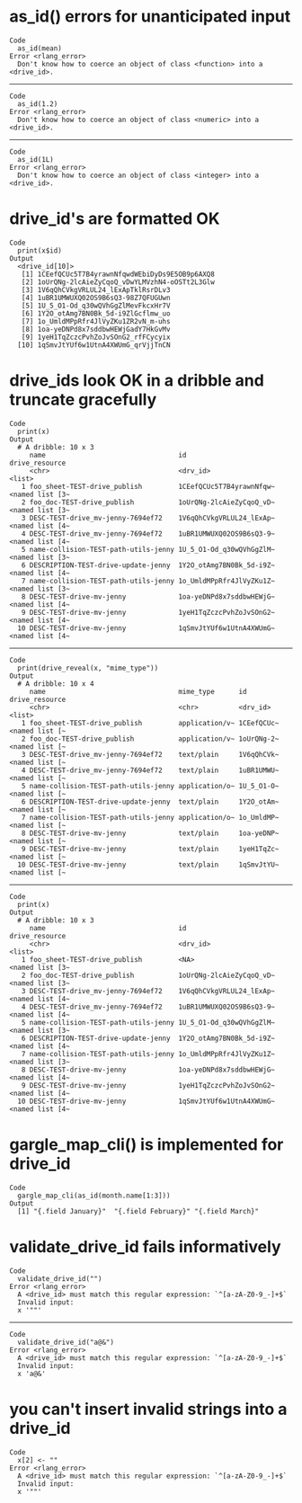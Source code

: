 # as_id() errors for unanticipated input

    Code
      as_id(mean)
    Error <rlang_error>
      Don't know how to coerce an object of class <function> into a <drive_id>.

---

    Code
      as_id(1.2)
    Error <rlang_error>
      Don't know how to coerce an object of class <numeric> into a <drive_id>.

---

    Code
      as_id(1L)
    Error <rlang_error>
      Don't know how to coerce an object of class <integer> into a <drive_id>.

# drive_id's are formatted OK

    Code
      print(x$id)
    Output
      <drive_id[10]>
       [1] 1CEefQCUc5T7B4yrawnNfqwdWEbiDyDs9E5OB9p6AXQ8
       [2] 1oUrQNg-2lcAieZyCqoQ_vDwYLMVzhN4-oOSTt2L3Glw
       [3] 1V6qQhCVkgVRLUL24_lExApTklRsrDLv3           
       [4] 1uBR1UMWUXQ02OS9B6sQ3-98Z7QFUGUwn           
       [5] 1U_5_O1-Od_q30wQVhGgZlMevFkcxHr7V           
       [6] 1Y2O_otAmg7BN0Bk_5d-i9ZlGcflmw_uo           
       [7] 1o_UmldMPpRfr4JlVyZKu1ZR2vN_m-uhs           
       [8] 1oa-yeDNPd8x7sddbwHEWjGadY7HkGvMv           
       [9] 1yeH1TqZczcPvhZoJvSOnG2_rfFCycyix           
      [10] 1qSmvJtYUf6w1UtnA4XWUmG_qrVjjTnCN           

# drive_ids look OK in a dribble and truncate gracefully

    Code
      print(x)
    Output
      # A dribble: 10 x 3
         name                                 id                       drive_resource 
         <chr>                                <drv_id>                 <list>         
       1 foo_sheet-TEST-drive_publish         1CEefQCUc5T7B4yrawnNfqw~ <named list [3~
       2 foo_doc-TEST-drive_publish           1oUrQNg-2lcAieZyCqoQ_vD~ <named list [3~
       3 DESC-TEST-drive_mv-jenny-7694ef72    1V6qQhCVkgVRLUL24_lExAp~ <named list [4~
       4 DESC-TEST-drive_mv-jenny-7694ef72    1uBR1UMWUXQ02OS9B6sQ3-9~ <named list [4~
       5 name-collision-TEST-path-utils-jenny 1U_5_O1-Od_q30wQVhGgZlM~ <named list [3~
       6 DESCRIPTION-TEST-drive-update-jenny  1Y2O_otAmg7BN0Bk_5d-i9Z~ <named list [4~
       7 name-collision-TEST-path-utils-jenny 1o_UmldMPpRfr4JlVyZKu1Z~ <named list [3~
       8 DESC-TEST-drive-mv-jenny             1oa-yeDNPd8x7sddbwHEWjG~ <named list [4~
       9 DESC-TEST-drive-mv-jenny             1yeH1TqZczcPvhZoJvSOnG2~ <named list [4~
      10 DESC-TEST-drive-mv-jenny             1qSmvJtYUf6w1UtnA4XWUmG~ <named list [4~

---

    Code
      print(drive_reveal(x, "mime_type"))
    Output
      # A dribble: 10 x 4
         name                                 mime_type      id         drive_resource
         <chr>                                <chr>          <drv_id>   <list>        
       1 foo_sheet-TEST-drive_publish         application/v~ 1CEefQCUc~ <named list [~
       2 foo_doc-TEST-drive_publish           application/v~ 1oUrQNg-2~ <named list [~
       3 DESC-TEST-drive_mv-jenny-7694ef72    text/plain     1V6qQhCVk~ <named list [~
       4 DESC-TEST-drive_mv-jenny-7694ef72    text/plain     1uBR1UMWU~ <named list [~
       5 name-collision-TEST-path-utils-jenny application/o~ 1U_5_O1-O~ <named list [~
       6 DESCRIPTION-TEST-drive-update-jenny  text/plain     1Y2O_otAm~ <named list [~
       7 name-collision-TEST-path-utils-jenny application/o~ 1o_UmldMP~ <named list [~
       8 DESC-TEST-drive-mv-jenny             text/plain     1oa-yeDNP~ <named list [~
       9 DESC-TEST-drive-mv-jenny             text/plain     1yeH1TqZc~ <named list [~
      10 DESC-TEST-drive-mv-jenny             text/plain     1qSmvJtYU~ <named list [~

---

    Code
      print(x)
    Output
      # A dribble: 10 x 3
         name                                 id                       drive_resource 
         <chr>                                <drv_id>                 <list>         
       1 foo_sheet-TEST-drive_publish         <NA>                     <named list [3~
       2 foo_doc-TEST-drive_publish           1oUrQNg-2lcAieZyCqoQ_vD~ <named list [3~
       3 DESC-TEST-drive_mv-jenny-7694ef72    1V6qQhCVkgVRLUL24_lExAp~ <named list [4~
       4 DESC-TEST-drive_mv-jenny-7694ef72    1uBR1UMWUXQ02OS9B6sQ3-9~ <named list [4~
       5 name-collision-TEST-path-utils-jenny 1U_5_O1-Od_q30wQVhGgZlM~ <named list [3~
       6 DESCRIPTION-TEST-drive-update-jenny  1Y2O_otAmg7BN0Bk_5d-i9Z~ <named list [4~
       7 name-collision-TEST-path-utils-jenny 1o_UmldMPpRfr4JlVyZKu1Z~ <named list [3~
       8 DESC-TEST-drive-mv-jenny             1oa-yeDNPd8x7sddbwHEWjG~ <named list [4~
       9 DESC-TEST-drive-mv-jenny             1yeH1TqZczcPvhZoJvSOnG2~ <named list [4~
      10 DESC-TEST-drive-mv-jenny             1qSmvJtYUf6w1UtnA4XWUmG~ <named list [4~

# gargle_map_cli() is implemented for drive_id

    Code
      gargle_map_cli(as_id(month.name[1:3]))
    Output
      [1] "{.field January}"  "{.field February}" "{.field March}"   

# validate_drive_id fails informatively

    Code
      validate_drive_id("")
    Error <rlang_error>
      A <drive_id> must match this regular expression: `^[a-zA-Z0-9_-]+$`
      Invalid input:
      x '""'

---

    Code
      validate_drive_id("a@&")
    Error <rlang_error>
      A <drive_id> must match this regular expression: `^[a-zA-Z0-9_-]+$`
      Invalid input:
      x 'a@&'

# you can't insert invalid strings into a drive_id

    Code
      x[2] <- ""
    Error <rlang_error>
      A <drive_id> must match this regular expression: `^[a-zA-Z0-9_-]+$`
      Invalid input:
      x '""'

